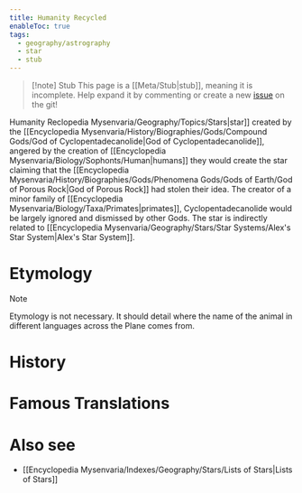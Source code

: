 ```yaml
---
title: Humanity Recycled
enableToc: true
tags:
  - geography/astrography
  - star
  - stub
---
```


> [!note] Stub
> This page is a [[Meta/Stub|stub]], meaning it is incomplete. Help expand it by commenting or create a new [issue](https://github.com/RagtimeGal/quartz--encyclopedia-mysenvaria/issues/new/choose) on the git!


Humanity Re[](Meta/Stubs.md)clopedia Mysenvaria/Geography/Topics/Stars|star]] created by the [[Encyclopedia Mysenvaria/History/Biographies/Gods/Compound Gods/God of Cyclopentadecanolide|God of Cyclopentadecanolide]], angered by the creation of [[Encyclopedia Mysenvaria/Biology/Sophonts/Human|humans]] they would create the star claiming that the [[Encyclopedia Mysenvaria/History/Biographies/Gods/Phenomena Gods/Gods of Earth/God of Porous Rock|God of Porous Rock]] had stolen their idea. The creator of a minor family of [[Encyclopedia Mysenvaria/Biology/Taxa/Primates|primates]], Cyclopentadecanolide would be largely ignored and dismissed by other Gods. The star is indirectly related to [[Encyclopedia Mysenvaria/Geography/Stars/Star Systems/Alex's Star System|Alex's Star System]].
# Etymology

> [!note]
> Etymology is not necessary. It should detail where the name of the animal in different languages across the Plane comes from.
# History

# Famous Translations

# Also see
- [[Encyclopedia Mysenvaria/Indexes/Geography/Stars/Lists of Stars|Lists of Stars]]
